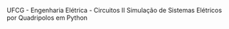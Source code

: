 UFCG - Engenharia Elétrica - Circuitos II 
Simulação de Sistemas Elétricos por Quadripolos em Python
